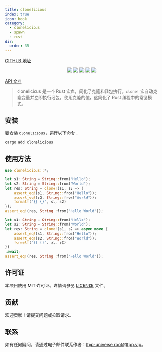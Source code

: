 ```yaml
---
title: clonelicious
index: true
icon: book
category:
  - clonelicious
  - spawn
  - rust
dir:
  order: 35
---
```


<Share colorful />

[GITHUB 地址](https://github.com/ltpp-universe/clonelicious)

<center>

[![](https://img.shields.io/crates/v/clonelicious.svg)](https://crates.io/crates/clonelicious)
[![](https://img.shields.io/crates/d/clonelicious.svg)](https://img.shields.io/crates/d/clonelicious.svg)
[![](https://docs.rs/clonelicious/badge.svg)](https://docs.rs/clonelicious)
[![](https://github.com/ltpp-universe/clonelicious/workflows/Rust/badge.svg)](https://github.com/ltpp-universe/clonelicious/actions?query=workflow:Rust)
[![](https://img.shields.io/crates/l/clonelicious.svg)](./LICENSE)

</center>

[API 文档](https://docs.rs/clonelicious/latest/clonelicious/)

> clonelicious 是一个 Rust 宏库，简化了克隆和闭包执行。`clone!` 宏自动克隆变量并立即执行闭包，使用克隆的值，这简化了 Rust 编程中的常见模式。

## 安装

要安装 `clonelicious`，运行以下命令：

```sh
cargo add clonelicious
```

## 使用方法

```rust
use clonelicious::*;

let s1: String = String::from("Hello");
let s2: String = String::from("World");
let res: String = clone!(s1, s2 => {
    assert_eq!(s1, String::from("Hello"));
    assert_eq!(s2, String::from("World"));
    format!("{} {}", s1, s2)
});
assert_eq!(res, String::from("Hello World"));

let s1: String = String::from("Hello");
let s2: String = String::from("World");
let res: String = clone!(s1, s2 => async move {
    assert_eq!(s1, String::from("Hello"));
    assert_eq!(s2, String::from("World"));
    format!("{} {}", s1, s2)
})
.await;
assert_eq!(res, String::from("Hello World"));
```

## 许可证

本项目使用 MIT 许可证。详情请参见 [LICENSE](LICENSE) 文件。

## 贡献

欢迎贡献！请提交问题或拉取请求。

## 联系

如有任何疑问，请通过电子邮件联系作者：[ltpp-universe <root@ltpp.vip>](mailto:root@ltpp.vip)。

<Bottom />
